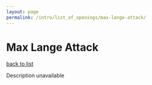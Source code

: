 ```yaml
---
layout: page
permalink: /intro/list_of_openings/max-lange-attack/
---
```


# Max Lange Attack

[back to list](..)

Description unavailable